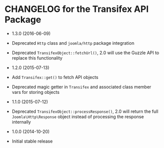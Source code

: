 CHANGELOG for the Transifex API Package
===============

* 1.3.0 (2016-06-09)

 * Deprecated `Http` class and `joomla/http` package integration
 * Deprecated `TransifexObject::fetchUrl()`, 2.0 will use the Guzzle API to replace this functionality

* 1.2.0 (2015-07-13)

 * Add `Transifex::get()` to fetch API objects
 * Deprecated magic getter in `Transifex` and associated class member vars for storing objects

* 1.1.0 (2015-07-12)

 * Deprecated `TransifexObject::processResponse()`, 2.0 will return the full `Joomla\Http\Response` object instead of processing the response internally

* 1.0.0 (2014-10-20)

 * Initial stable release
